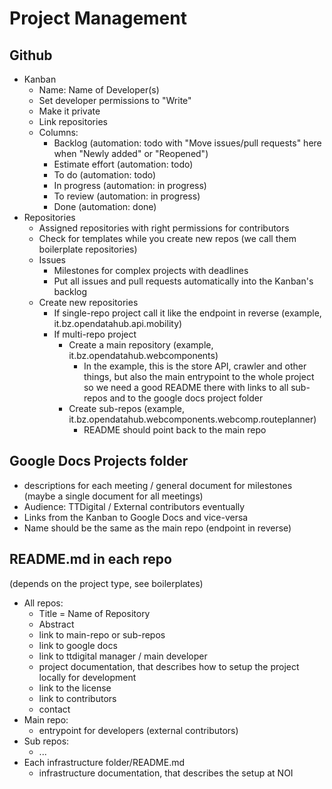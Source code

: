 # Project Management

## Github
  - Kanban
    - Name: Name of Developer(s)
    - Set developer permissions to "Write"
    - Make it private
    - Link repositories
    - Columns:
      - Backlog (automation: todo with "Move issues/pull requests" here when "Newly added" or "Reopened")
      - Estimate effort (automation: todo)
      - To do (automation: todo)
      - In progress (automation: in progress)
      - To review (automation: in progress)
      - Done (automation: done)
  - Repositories
    - Assigned repositories with right permissions for contributors
    - Check for templates while you create new repos (we call them boilerplate repositories)
    - Issues
      - Milestones for complex projects with deadlines
      - Put all issues and pull requests automatically into the Kanban's backlog 
    - Create new repositories
      - If single-repo project call it like the endpoint in reverse (example, it.bz.opendatahub.api.mobility)
      - If multi-repo project
        - Create a main repository (example, it.bz.opendatahub.webcomponents)
          - In the example, this is the store API, crawler and other things, but
            also the main entrypoint to the whole project so we need a good
            README there with links to all sub-repos and to the google docs
            project folder
        - Create sub-repos (example, it.bz.opendatahub.webcomponents.webcomp.routeplanner)
          - README should point back to the main repo

## Google Docs Projects folder
  - descriptions for each meeting / general document for milestones (maybe a single document for all meetings)
  - Audience: TTDigital / External contributors eventually
  - Links from the Kanban to Google Docs and vice-versa
  - Name should be the same as the main repo (endpoint in reverse)

## README.md in each repo 
(depends on the project type, see boilerplates)
  - All repos:
    - Title = Name of Repository
    - Abstract
    - link to main-repo or sub-repos
    - link to google docs
    - link to ttdigital manager / main developer
    - project documentation, that describes how to setup the project locally for development
    - link to the license
    - link to contributors
    - contact
  - Main repo:
    - entrypoint for developers (external contributors)
  - Sub repos:
    - ...
  - Each infrastructure folder/README.md
    - infrastructure documentation, that describes the setup at NOI